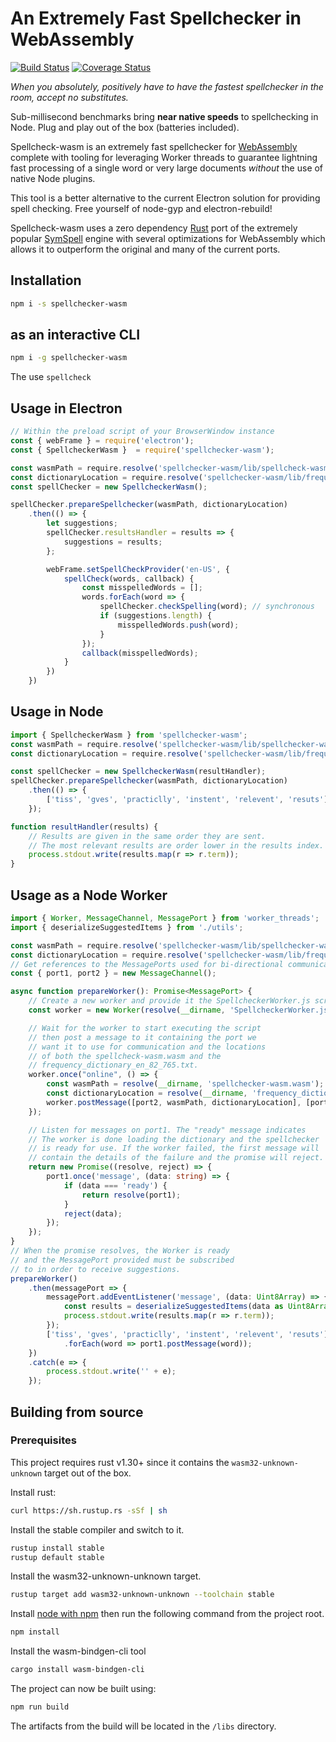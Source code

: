# An Extremely Fast Spellchecker in WebAssembly

[![Build Status](https://travis-ci.org/justinwilaby/spellchecker-wasm.svg?branch=master)](https://travis-ci.org/justinwilaby/spellchecker-wasm)
[![Coverage Status](https://coveralls.io/repos/github/justinwilaby/spellchecker-wasm/badge.svg?branch=master)](https://coveralls.io/github/justinwilaby/spellchecker-wasm?branch=master)

*When you absolutely, positively have to have the fastest spellchecker in the room, accept no substitutes.*

Sub-millisecond benchmarks bring **near native speeds** to spellchecking in Node. Plug and play out of the box (batteries included).

Spellcheck-wasm is an extremely fast spellchecker for [WebAssembly](https://developer.mozilla.org/en-US/docs/WebAssembly) complete with
tooling for leveraging Worker threads to guarantee lightning fast processing of a single word or very large documents *without* the use
of native Node plugins.

This tool is a better alternative to the current Electron solution for providing spell checking. 
Free yourself of node-gyp and electron-rebuild!

Spellcheck-wasm uses a zero dependency [Rust](https://www.rust-lang.org/en-US/) port of the extremely popular [SymSpell](https://github.com/wolfgarbe/symspell)
engine with several optimizations for WebAssembly which allows it to outperform the original and many of the current ports.  

## Installation
```bash
npm i -s spellchecker-wasm
```
## as an interactive CLI
```bash
npm i -g spellchecker-wasm
```
The use `spellcheck` 

## Usage in Electron
```js
// Within the preload script of your BrowserWindow instance
const { webFrame } = require('electron');
const { SpellcheckerWasm }  = require('spellchecker-wasm');

const wasmPath = require.resolve('spellchecker-wasm/lib/spellcheck-wasm.wasm');
const dictionaryLocation = require.resolve('spellchecker-wasm/lib/frequency_dictionary_en_82_765.txt');
const spellChecker = new SpellcheckerWasm();

spellChecker.prepareSpellchecker(wasmPath, dictionaryLocation)
    .then(() => {
        let suggestions;
        spellChecker.resultsHandler = results => {
            suggestions = results;
        };

        webFrame.setSpellCheckProvider('en-US', {
            spellCheck(words, callback) {
                const misspelledWords = [];
                words.forEach(word => {
                    spellChecker.checkSpelling(word); // synchronous
                    if (suggestions.length) {
                        misspelledWords.push(word);
                    }
                });
                callback(misspelledWords);
            }
        })
    })
```

## Usage in Node
```typescript
import { SpellcheckerWasm } from 'spellchecker-wasm';
const wasmPath = require.resolve('spellchecker-wasm/lib/spellchecker-wasm.wasm');
const dictionaryLocation = require.resolve('spellchecker-wasm/lib/frequency_dictionary_en_82_765.txt');

const spellChecker = new SpellcheckerWasm(resultHandler);
spellChecker.prepareSpellchecker(wasmPath, dictionaryLocation)
    .then(() => {
        ['tiss', 'gves', 'practiclly', 'instent', 'relevent', 'resuts'].forEach(spellChecker.checkSpelling);
    });

function resultHandler(results) {
    // Results are given in the same order they are sent.
    // The most relevant results are order lower in the results index.
    process.stdout.write(results.map(r => r.term));
}
```

## Usage as a Node Worker
```typescript
import { Worker, MessageChannel, MessagePort } from 'worker_threads';
import { deserializeSuggestedItems } from './utils';

const wasmPath = require.resolve('spellchecker-wasm/lib/spellchecker-wasm.wasm');
const dictionaryLocation = require.resolve('spellchecker-wasm/lib/frequency_dictionary_en_82_765.txt');
// Get references to the MessagePorts used for bi-directional communication
const { port1, port2 } = new MessageChannel();

async function prepareWorker(): Promise<MessagePort> {
    // Create a new worker and provide it the SpellcheckerWorker.js script
    const worker = new Worker(resolve(__dirname, 'SpellcheckerWorker.js'));

    // Wait for the worker to start executing the script
    // then post a message to it containing the port we 
    // want it to use for communication and the locations 
    // of both the spellcheck-wasm.wasm and the 
    // frequency_dictionary_en_82_765.txt.
    worker.once("online", () => {
        const wasmPath = resolve(__dirname, 'spellchecker-wasm.wasm');
        const dictionaryLocation = resolve(__dirname, 'frequency_dictionary_en_82_765.txt');
        worker.postMessage([port2, wasmPath, dictionaryLocation], [port2]);
    });

    // Listen for messages on port1. The "ready" message indicates
    // The worker is done loading the dictionary and the spellchecker
    // is ready for use. If the worker failed, the first message will
    // contain the details of the failure and the promise will reject.
    return new Promise((resolve, reject) => {
        port1.once('message', (data: string) => {
            if (data === 'ready') {
                return resolve(port1);
            }
            reject(data);
        });
    });
}
// When the promise resolves, the Worker is ready 
// and the MessagePort provided must be subscribed 
// to in order to receive suggestions.
prepareWorker()
    .then(messagePort => {
        messagePort.addEventListener('message', (data: Uint8Array) => {
            const results = deserializeSuggestedItems(data as Uint8Array, 0, data.length);
            process.stdout.write(results.map(r => r.term));
        });
        ['tiss', 'gves', 'practiclly', 'instent', 'relevent', 'resuts']
            .forEach(word => port1.postMessage(word));
    })
    .catch(e => {
        process.stdout.write('' + e);
    });
```

## Building from source
### Prerequisites

This project requires rust v1.30+ since it contains the `wasm32-unknown-unknown` target out of the box.

Install rust:
```bash
curl https://sh.rustup.rs -sSf | sh
```
Install the stable compiler and switch to it.
```bash
rustup install stable
rustup default stable
```
Install the wasm32-unknown-unknown target.
```bash
rustup target add wasm32-unknown-unknown --toolchain stable
```
Install [node with npm](https://nodejs.org/en/) then run the following command from the project root.
```bash
npm install
```
Install the wasm-bindgen-cli tool
```bash
cargo install wasm-bindgen-cli
```
The project can now be built using:
```bash
npm run build
```
The artifacts from the build will be located in the `/libs` directory.

